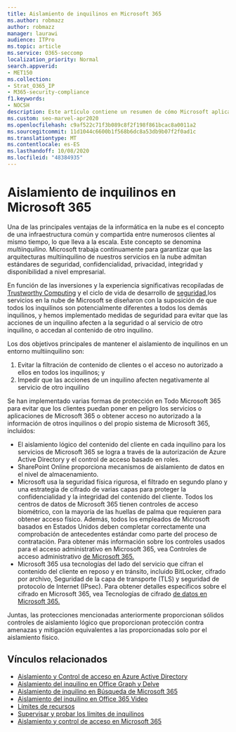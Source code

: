 ```yaml
---
title: Aislamiento de inquilinos en Microsoft 365
ms.author: robmazz
author: robmazz
manager: laurawi
audience: ITPro
ms.topic: article
ms.service: O365-seccomp
localization_priority: Normal
search.appverid:
- MET150
ms.collection:
- Strat_O365_IP
- M365-security-compliance
f1.keywords:
- NOCSH
description: Este artículo contiene un resumen de cómo Microsoft aplica el aislamiento de inquilinos en servicios en la nube como Microsoft 365.
ms.custom: seo-marvel-apr2020
ms.openlocfilehash: c9af522c71f3b089c8f2f198f861bcac8a0011a2
ms.sourcegitcommit: 11d1044c6600b1f568b6dc8a53db9b07f2f0ad1c
ms.translationtype: MT
ms.contentlocale: es-ES
ms.lasthandoff: 10/08/2020
ms.locfileid: "48384935"
---
```

# <a name="tenant-isolation-in-microsoft-365"></a>Aislamiento de inquilinos en Microsoft 365

Una de las principales ventajas de la informática en la nube es el concepto de una infraestructura común y compartida entre numerosos clientes al mismo tiempo, lo que lleva a la escala. Este concepto se denomina *multiinquilino.* Microsoft trabaja continuamente para garantizar que las arquitecturas multiinquilino de nuestros servicios en la nube admitan estándares de seguridad, confidencialidad, privacidad, integridad y disponibilidad a nivel empresarial.

En función de las inversiones y la experiencia significativas recopiladas de [Trustworthy Computing](https://www.microsoft.com/trust-center) y el ciclo de vida de desarrollo de [seguridad,](https://www.microsoft.com/securityengineering/sdl/)los servicios en la nube de Microsoft se diseñaron con la suposición de que todos los inquilinos son potencialmente diferentes a todos los demás inquilinos, y hemos implementado medidas de seguridad para evitar que las acciones de un inquilino afecten a la seguridad o al servicio de otro inquilino, o accedan al contenido de otro inquilino.

Los dos objetivos principales de mantener el aislamiento de inquilinos en un entorno multiinquilino son:

1.    Evitar la filtración de contenido de clientes o el acceso no autorizado a ellos en todos los inquilinos; y
2.    Impedir que las acciones de un inquilino afecten negativamente al servicio de otro inquilino

Se han implementado varias formas de protección en Todo Microsoft 365 para evitar que los clientes puedan poner en peligro los servicios o aplicaciones de Microsoft 365 o obtener acceso no autorizado a la información de otros inquilinos o del propio sistema de Microsoft 365, incluidos:

- El aislamiento lógico del contenido del cliente en cada inquilino para los servicios de Microsoft 365 se logra a través de la autorización de Azure Active Directory y el control de acceso basado en roles.
- SharePoint Online proporciona mecanismos de aislamiento de datos en el nivel de almacenamiento.
- Microsoft usa la seguridad física rigurosa, el filtrado en segundo plano y una estrategia de cifrado de varias capas para proteger la confidencialidad y la integridad del contenido del cliente. Todos los centros de datos de Microsoft 365 tienen controles de acceso biométrico, con la mayoría de las huellas de palma que requieren para obtener acceso físico. Además, todos los empleados de Microsoft basados en Estados Unidos deben completar correctamente una comprobación de antecedentes estándar como parte del proceso de contratación. Para obtener más información sobre los controles usados para el acceso administrativo en Microsoft 365, vea Controles de acceso administrativo [de Microsoft 365.](microsoft-365-administrative-access-controls-overview.md)
- Microsoft 365 usa tecnologías del lado del servicio que cifran el contenido del cliente en reposo y en tránsito, incluido BitLocker, cifrado por archivo, Seguridad de la capa de transporte (TLS) y seguridad de protocolo de Internet (IPsec). Para obtener detalles específicos sobre el cifrado en Microsoft 365, vea Tecnologías de cifrado [de datos en Microsoft 365.](../compliance/office-365-encryption-in-the-microsoft-cloud-overview.md)

Juntas, las protecciones mencionadas anteriormente proporcionan sólidos controles de aislamiento lógico que proporcionan protección contra amenazas y mitigación equivalentes a las proporcionadas solo por el aislamiento físico.

## <a name="related-links"></a>Vínculos relacionados

- [Aislamiento y Control de acceso en Azure Active Directory](microsoft-365-isolation-in-azure-active-directory.md)
- [Aislamiento del inquilino en Office Graph y Delve](microsoft-365-isolation-in-graph-and-delve.md)
- [Aislamiento de inquilino en Búsqueda de Microsoft 365](microsoft-365-isolation-in-microsoft-365-search.md)
- [Aislamiento del inquilino en Office 365 Video](microsoft-365-isolation-in-microsoft-365-video.md)
- [Límites de recursos](microsoft-365-resource-limits.md)
- [Supervisar y probar los límites de inquilinos](microsoft-365-monitoring-and-testing.md)
- [Aislamiento y control de acceso en Microsoft 365](microsoft-365-isolation-in-microsoft-365.md)
